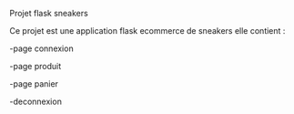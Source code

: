 Projet flask sneakers

Ce projet est une application flask ecommerce de sneakers elle contient :

-page connexion

-page produit

-page panier

-deconnexion
